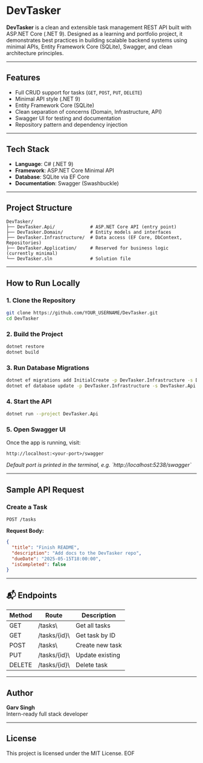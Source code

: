 # DevTasker

**DevTasker** is a clean and extensible task management REST API built with ASP.NET Core (.NET 9). Designed as a learning and portfolio project, it demonstrates best practices in building scalable backend systems using minimal APIs, Entity Framework Core (SQLite), Swagger, and clean architecture principles.

---

## Features

- Full CRUD support for tasks (`GET`, `POST`, `PUT`, `DELETE`)
- Minimal API style (.NET 9)
- Entity Framework Core (SQLite)
- Clean separation of concerns (Domain, Infrastructure, API)
- Swagger UI for testing and documentation
- Repository pattern and dependency injection

---

## Tech Stack

- **Language**: C# (.NET 9)
- **Framework**: ASP.NET Core Minimal API
- **Database**: SQLite via EF Core
- **Documentation**: Swagger (Swashbuckle)

---

## Project Structure

```
DevTasker/
├── DevTasker.Api/             # ASP.NET Core API (entry point)
├── DevTasker.Domain/          # Entity models and interfaces
├── DevTasker.Infrastructure/  # Data access (EF Core, DbContext, Repositories)
├── DevTasker.Application/     # Reserved for business logic (currently minimal)
└── DevTasker.sln              # Solution file
```

---

## How to Run Locally

### 1. Clone the Repository

```bash
git clone https://github.com/YOUR_USERNAME/DevTasker.git
cd DevTasker
```

### 2. Build the Project

```bash
dotnet restore
dotnet build
```

### 3. Run Database Migrations

```bash
dotnet ef migrations add InitialCreate -p DevTasker.Infrastructure -s DevTasker.Api
dotnet ef database update -p DevTasker.Infrastructure -s DevTasker.Api
```

### 4. Start the API

```bash
dotnet run --project DevTasker.Api
```

### 5. Open Swagger UI

Once the app is running, visit:

```
http://localhost:<your-port>/swagger
```

_Default port is printed in the terminal, e.g. \`http://localhost:5238/swagger\`_

---

## Sample API Request

### Create a Task

```http
POST /tasks
```

**Request Body:**

```json
{
  "title": "Finish README",
  "description": "Add docs to the DevTasker repo",
  "dueDate": "2025-05-15T18:00:00",
  "isCompleted": false
}
```

---

## 📬 Endpoints

| Method | Route         | Description        |
|--------|---------------|--------------------|
| GET    | \/tasks\      | Get all tasks      |
| GET    | \/tasks/{id}\ | Get task by ID     |
| POST   | \/tasks\      | Create new task    |
| PUT    | \/tasks/{id}\ | Update existing    |
| DELETE | \/tasks/{id}\ | Delete task        |

---

## Author

**Garv Singh**  
Intern-ready full stack developer  

---

## License

This project is licensed under the MIT License.
EOF

